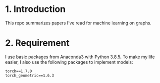 # 1. Introduction
This repo summarizes papers I've read for machine learning on graphs.

# 2. Requirement
I use basic packages from Anaconda3 with Python 3.8.5. To make my life easier, I also use the following packages to implement models:
```
torch==1.7.0
torch_geometric==1.6.3
```
